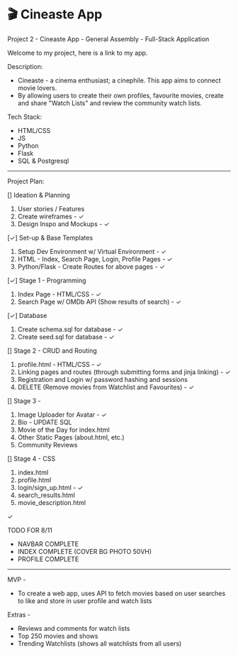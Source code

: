 # 🎬 Cineaste App
Project 2 - Cineaste App - General Assembly - Full-Stack Application

Welcome to my project, here is a link to my app.

Description: 
- Cineaste - a cinema enthusiast; a cinephile. This app aims to connect movie lovers. 
- By allowing users to create their own profiles, favourite movies, create and share "Watch Lists" and review the community watch lists.

Tech Stack: 
- HTML/CSS
- JS
- Python
- Flask
- SQL & Postgresql

__________________________

Project Plan:

[] Ideation & Planning
1. User stories / Features
2. Create wireframes - ✓
3. Design Inspo and Mockups - ✓

[✓] Set-up & Base Templates
1. Setup Dev Environment w/ Virtual Environment - ✓
2. HTML - Index, Search Page, Login, Profile Pages - ✓
3. Python/Flask - Create Routes for above pages - ✓

[✓] Stage 1 - Programming
1. Index Page - HTML/CSS - ✓
2. Search Page w/ OMDb API (Show results of search) - ✓

[✓] Database
1. Create schema.sql for database - ✓
2. Create seed.sql for database - ✓

[] Stage 2 - CRUD and Routing
1. profile.html - HTML/CSS - ✓
2. Linking pages and routes (through submitting forms and jinja linking) - ✓
3. Registration and Login w/ password hashing and sessions
4. DELETE (Remove movies from Watchlist and Favourites) - ✓

[] Stage 3 - 
1. Image Uploader for Avatar - ✓
2. Bio - UPDATE SQL
3. Movie of the Day for index.html
4. Other Static Pages (about.html, etc.)
5. Community Reviews

[] Stage 4 - CSS
1. index.html
2. profile.html
3. login/sign_up.html - ✓
4. search_results.html 
5. movie_description.html

✓

TODO FOR 8/11
- NAVBAR COMPLETE
- INDEX COMPLETE (COVER BG PHOTO 50VH)
- PROFILE COMPLETE

__________________________

MVP - 
- To create a web app, uses API to fetch movies based on user searches to like and store in user profile and watch lists

Extras - 
- Reviews and comments for watch lists
- Top 250 movies and shows
- Trending Watchlists (shows all watchlists from all users)
